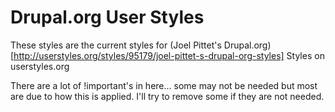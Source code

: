 Drupal.org User Styles
======================

These styles are the current styles for (Joel Pittet's Drupal.org)[http://userstyles.org/styles/95179/joel-pittet-s-drupal-org-styles] Styles on userstyles.org

There are a lot of !important's in here... some may not be needed but most are due to how this is applied. I'll try to remove some if they are not needed.
